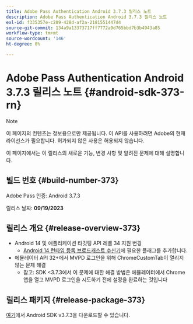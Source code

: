 ```yaml
---
title: Adobe Pass Authentication Android 3.7.3 릴리스 노트
description: Adobe Pass Authentication Android 3.7.3 릴리스 노트
exl-id: f335357e-c209-428d-af2a-2181551447d4
source-git-commit: 134a9a13373717ff7772a9d765bbd7b3b4943a85
workflow-type: tm+mt
source-wordcount: '146'
ht-degree: 0%

---
```


# Adobe Pass Authentication Android 3.7.3 릴리스 노트 {#android-sdk-373-rn}

>[!NOTE]
>
>이 페이지의 컨텐츠는 정보용으로만 제공됩니다. 이 API를 사용하려면 Adobe의 현재 라이선스가 필요합니다. 허가되지 않은 사용은 허용되지 않습니다.

이 페이지에서는 이 릴리스의 새로운 기능, 변경 사항 및 알려진 문제에 대해 설명합니다.

## 빌드 번호 {#build-number-373}

Adobe Pass 인증: Android 3.7.3

릴리스 날짜: **09/19/2023**

## 릴리스 개요 {#release-overview-373}

* Android 14 및 애플리케이션 타깃팅 API 레벨 34 지원 변경
   * [Android 14 런타임 등록 브로드캐스트 수신기](https://developer.android.com/about/versions/14/behavior-changes-14#runtime-receivers-exported)에 필요한 플래그를 추가합니다.
* 에뮬레이터 API 32+에서 MVPD 로그인을 위해 ChromeCustomTab이 열리지 않는 문제 해결
   * 참고: SDK &lt;3.7.3에서 이 문제에 대한 해결 방법은 에뮬레이터에서 Chrome 앱을 열고 MVPD 로그인을 시도하기 전에 설정을 완료하는 것입니다

## 릴리스 패키지 {#release-package-373}

[여기](https://tve.zendesk.com/hc/en-us/articles/204963219-Android-Native-AccessEnabler-Library)에서 Android SDK v3.7.3을 다운로드할 수 있습니다.
